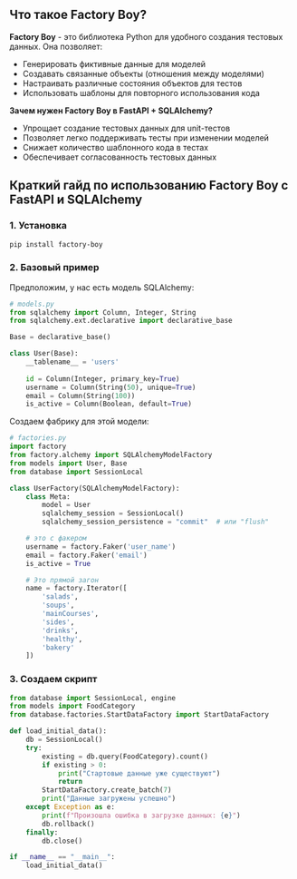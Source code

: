 ## Что такое Factory Boy?

**Factory Boy** - это библиотека Python для удобного создания тестовых данных. Она позволяет:
- Генерировать фиктивные данные для моделей
- Создавать связанные объекты (отношения между моделями)
- Настраивать различные состояния объектов для тестов
- Использовать шаблоны для повторного использования кода

**Зачем нужен Factory Boy в FastAPI + SQLAlchemy?**
- Упрощает создание тестовых данных для unit-тестов
- Позволяет легко поддерживать тесты при изменении моделей
- Снижает количество шаблонного кода в тестах
- Обеспечивает согласованность тестовых данных

## Краткий гайд по использованию Factory Boy с FastAPI и SQLAlchemy

### 1. Установка
```bash
pip install factory-boy
```

### 2. Базовый пример

Предположим, у нас есть модель SQLAlchemy:

```python
# models.py
from sqlalchemy import Column, Integer, String
from sqlalchemy.ext.declarative import declarative_base

Base = declarative_base()

class User(Base):
    __tablename__ = 'users'
    
    id = Column(Integer, primary_key=True)
    username = Column(String(50), unique=True)
    email = Column(String(100))
    is_active = Column(Boolean, default=True)
```

Создаем фабрику для этой модели:
```python
# factories.py
import factory
from factory.alchemy import SQLAlchemyModelFactory
from models import User, Base
from database import SessionLocal

class UserFactory(SQLAlchemyModelFactory):
    class Meta:
        model = User
        sqlalchemy_session = SessionLocal()
        sqlalchemy_session_persistence = "commit"  # или "flush"

	# это с факером
    username = factory.Faker('user_name')
    email = factory.Faker('email')
    is_active = True

	# Это прямой загон
	name = factory.Iterator([
		'salads',
		'soups',
		'mainCourses',
		'sides',
		'drinks',
		'healthy',
		'bakery'
	])
```

### 3. Создаем скрипт
```python
from database import SessionLocal, engine
from models import FoodCategory
from database.factories.StartDataFactory import StartDataFactory

def load_initial_data():
	db = SessionLocal()
	try:
		existing = db.query(FoodCategory).count()
		if existing > 0:
			print("Стартовые данные уже существуют")
			return
		StartDataFactory.create_batch(7)
		print("Данные загружены успешно")
	except Exception as e:
		print(f"Произошла ошибка в загрузке данных: {e}")
		db.rollback()
	finally:
		db.close()

if __name__ == "__main__":
	load_initial_data()
```